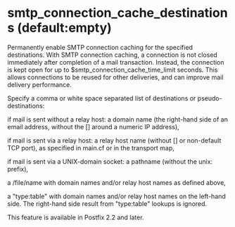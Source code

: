 # smtp_connection_cache_destinations (default:empty) 

 Permanently enable SMTP connection caching for the specified
destinations.  With SMTP connection caching, a connection is not
closed immediately after completion of a mail transaction.  Instead,
the connection is kept open for up to $smtp_connection_cache_time_limit
seconds.  This allows connections to be reused for other deliveries,
and can improve mail delivery performance. 

 Specify a comma or white space separated list of destinations
or pseudo-destinations: 



 if mail is sent without a relay host: a domain name (the
right-hand side of an email address, without the [] around a numeric
IP address),

 if mail is sent via a relay host: a relay host name (without
[] or non-default TCP port), as specified in main.cf or in the
transport map,

 if mail is sent via a UNIX-domain socket: a pathname (without
the unix: prefix),

 a /file/name with domain names and/or relay host names as
defined above,

 a "type:table" with domain names and/or relay host names on
the left-hand side.  The right-hand side result from "type:table"
lookups is ignored.



 This feature is available in Postfix 2.2 and later. 


